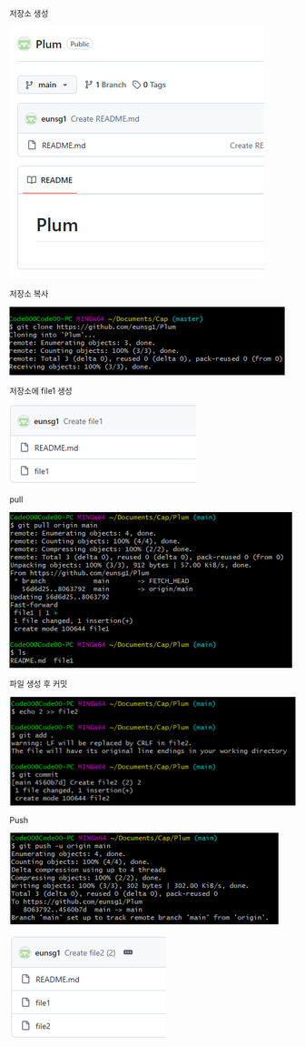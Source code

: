 저장소 생성

<img src = "./img/18_1.PNG"><img/>


저장소 복사

<img src = "./img/18_2.PNG"><img/>


저장소에 file1 생성

<img src = "./img/18_3.PNG"><img/>


pull

<img src = "./img/18_4.PNG"><img/>


파일 생성 후 커밋

<img src = "./img/18_5.PNG"><img/>


Push


<img src = "./img/18_6.PNG"><img/>

<img src = "./img/18_7.PNG"><img/>
